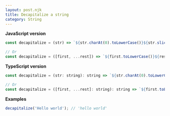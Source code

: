 ```yaml
---
layout: post.njk
title: Decapitalize a string
category: String
---
```


**JavaScript version**

```js
const decapitalize = (str) => `${str.charAt(0).toLowerCase()}${str.slice(1)}`;

// Or
const decapitalize = ([first, ...rest]) => `${first.toLowerCase()}${rest.join('')}`;
```

**TypeScript version**

```js
const decapitalize = (str: string): string => `${str.charAt(0).toLowerCase()}${str.slice(1)}`;

// Or
const decapitalize = ([first, ...rest]: string): string => `${first.toLowerCase()}${rest.join('')}`;
```

**Examples**

```js
decapitalize('Hello world'); // 'hello world'
```
